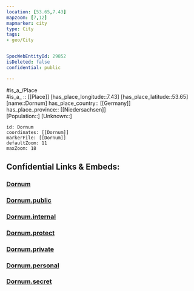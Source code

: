 ```yaml
---
location: [53.65,7.43] 
mapzoom: [7,12] 
mapmarker: city 
type: City
tags:
- geo/City


SpocWebEntityId: 29852
isDeleted: false
confidential: public

---
```

#is_a_/Place  
#is_a_ :: [[Place]] 
[has_place_longitude::7.43] 
[has_place_latitude::53.65] 
[name::Dornum] 
has_place_country:: [[Germany]]  
has_place_province:: [[Niedersachsen]]  
[Population::] 
[Unknown::] 


```leaflet
id: Dornum
coordinates: [[Dornum]] 
markerFile: [[Dornum]] 
defaultZoom: 11 
maxZoom: 18
```


## Confidential Links & Embeds: 

### [Dornum](/_Standards/Earth/Continent/Europe/Europe~Central/Germany/Germany~West/Niedersachsen/counties~Niedersachsen/Aurich/cities~Aurich/Dornum.md) 

### [Dornum.public](/_public/Earth/Continent/Europe/Europe~Central/Germany/Germany~West/Niedersachsen/counties~Niedersachsen/Aurich/cities~Aurich/Dornum.public.md) 

### [Dornum.internal](/_internal/Earth/Continent/Europe/Europe~Central/Germany/Germany~West/Niedersachsen/counties~Niedersachsen/Aurich/cities~Aurich/Dornum.internal.md) 

### [Dornum.protect](/_protect/Earth/Continent/Europe/Europe~Central/Germany/Germany~West/Niedersachsen/counties~Niedersachsen/Aurich/cities~Aurich/Dornum.protect.md) 

### [Dornum.private](/_private/Earth/Continent/Europe/Europe~Central/Germany/Germany~West/Niedersachsen/counties~Niedersachsen/Aurich/cities~Aurich/Dornum.private.md) 

### [Dornum.personal](/_personal/Earth/Continent/Europe/Europe~Central/Germany/Germany~West/Niedersachsen/counties~Niedersachsen/Aurich/cities~Aurich/Dornum.personal.md) 

### [Dornum.secret](/_secret/Earth/Continent/Europe/Europe~Central/Germany/Germany~West/Niedersachsen/counties~Niedersachsen/Aurich/cities~Aurich/Dornum.secret.md)

